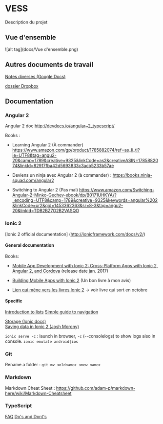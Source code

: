 # VESS
Description du projet

## Vue d'ensemble
![alt tag](docs/Vue d'ensemble.png)


## Autres documents de travail
[Notes diverses (Google Docs)](https://docs.google.com/document/d/1pNxLah5MT6DlEwIOeLW2vY0EpscrJGEm9EhmgrVvrzo/edit?usp=sharing)

[dossier Dropbox](https://www.dropbox.com/sh/rwesfdqocdsvnh9/AAA97_CvjtJFQ3TB6UcOQE0Oa?dl=0)

## Documentation

### Angular 2

Angular 2 doc http://devdocs.io/angular~2_typescript/

Books :

* Learning Angular 2 (À commander) https://www.amazon.com/gp/product/1785882074/ref=as_li_tl?ie=UTF8&tag=angu2-20&camp=1789&creative=9325&linkCode=as2&creativeASIN=1785882074&linkId=82917fba42d5693833c3acb5233b57ae


* Deviens un ninja avec Angular 2 (à commander) : https://books.ninja-squad.com/angular2

* Switching to Angular 2 (Pas mal) https://www.amazon.com/Switching-Angular-2-Minko-Gechev-ebook/dp/B0171UHKYA/?_encoding=UTF8&camp=1789&creative=9325&keywords=angular%202&linkCode=ur2&qid=1453362363&sr=8-3&tag=angu2-20&linkId=TDB2BZ7O2B2VASQO


### Ionic 2

[Ionic 2 official documentation] (http://ionicframework.com/docs/v2/)

#### General documentation

Books:

* [Mobile App Development with Ionic 2: Cross-Platform Apps with Ionic 2, Angular 2, and Cordova](https://www.amazon.com/Mobile-App-Development-Ionic-Cross-Platform/dp/1491937785/ref=sr_1_1?s=books&ie=UTF8&qid=1480323403&sr=1-1&keywords=Building+Mobile+Apps+with+Ionic+2) (release date jan. 2017)

* [Building Mobile Apps with Ionic 2](http://www.goodreads.com/book/show/30438033-building-mobile-apps-with-ionic-2) (Un bon livre à mon avis) 

* [Lien qui mène vers les livres Ionic 2](https://ionicframework.com/docs/v2/resources/books-and-courses) -> voir livre qui sort en octobre

#### Specific
[Introduction to lists](https://www.joshmorony.com/an-introduction-to-lists-in-ionic-2/) 
[Simple guide to navigation](https://www.joshmorony.com/a-simple-guide-to-navigation-in-ionic-2/)  

[Storage (Ionic docs)](https://ionicframework.com/docs/v2/storage/)  
[Saving data in Ionic 2 (Josh Morony)](https://www.joshmorony.com/a-simple-guide-to-saving-data-in-ionic-2/)  

`ionic serve -c` : launch in browser, `-c` (--consolelogs) to show logs also in console.
`ionic emulate android|ios` 

### Git

Rename a folder : `git mv <oldname> <new name>`


### Markdown
Markdown Cheat Sheet : https://github.com/adam-p/markdown-here/wiki/Markdown-Cheatsheet

### TypeScript
[FAQ](https://github.com/Microsoft/TypeScript/wiki/FAQ)
[Do's and Dont's](https://www.typescriptlang.org/docs/handbook/declaration-files/do-s-and-don-ts.html)
